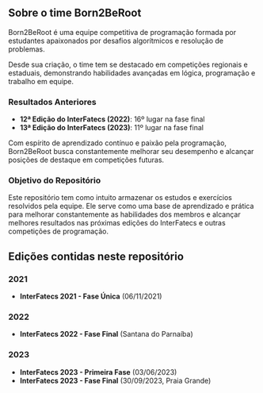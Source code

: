## Sobre o time Born2BeRoot  
Born2BeRoot é uma equipe competitiva de programação formada por estudantes apaixonados por desafios algorítmicos e resolução de problemas.  

Desde sua criação, o time tem se destacado em competições regionais e estaduais, demonstrando habilidades avançadas em lógica, programação e trabalho em equipe.  

### Resultados Anteriores  
- **12ª Edição do InterFatecs (2022)**: 16º lugar na fase final
- **13ª Edição do InterFatecs (2023)**: 11º lugar na fase final 

Com espírito de aprendizado contínuo e paixão pela programação, Born2BeRoot busca constantemente melhorar seu desempenho e alcançar posições de destaque em competições futuras.

### Objetivo do Repositório  
Este repositório tem como intuito armazenar os estudos e exercícios resolvidos pela equipe. Ele serve como uma base de aprendizado e prática para melhorar constantemente as habilidades dos membros e alcançar melhores resultados nas próximas edições do InterFatecs e outras competições de programação.

## Edições contidas neste repositório  

### 2021  
- **InterFatecs 2021 - Fase Única** (06/11/2021)  

### 2022  
<!-- - InterFatecs 2022 - Primeira Fase -->  
- **InterFatecs 2022 - Fase Final** (Santana do Parnaíba)  

### 2023  
- **InterFatecs 2023 - Primeira Fase** (03/06/2023)  
- **InterFatecs 2023 - Fase Final** (30/09/2023, Praia Grande)
